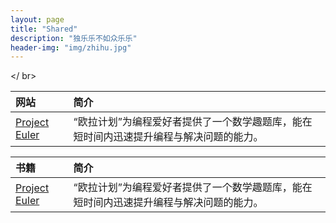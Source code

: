 ```yaml
---
layout: page
title: "Shared"
description: "独乐乐不如众乐乐"
header-img: "img/zhihu.jpg"
---
```


</ br>


网站|简介
:--|:--
[Project Euler](https://projecteuler.net/archives)|“欧拉计划”为编程爱好者提供了一个数学趣题库，能在短时间内迅速提升编程与解决问题的能力。

书籍|简介
:--|:--
[Project Euler](https://projecteuler.net/archives)|“欧拉计划”为编程爱好者提供了一个数学趣题库，能在短时间内迅速提升编程与解决问题的能力。







